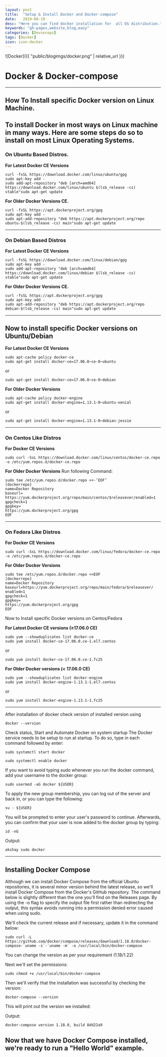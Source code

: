 ```yaml
---
layout: post
title:  "Setup & Install Docker and Docker-compose"
date:   2019-08-19
desc: "Here you can find docker installation for  all OS distribution."
keywords: "gh-pages,website,blog,easy"
categories: [Devsecops]
tags: [Docker]
icon: icon-docker
---
```


![Docker]({{ "public/blogimgs/docker.png" | relative_url }})


# Docker & Docker-compose

---

## How To Install specific Docker version on Linux Machine.

To install Docker in most ways on Linux machine in many ways.
Here are some steps do so to install on most Linux Operating Systems.
---

### On Ubuntu Based Distros.

**For Latest Docker CE Versions**

    curl -fsSL https://download.docker.com/linux/ubuntu/gpg 
    sudo apt-key add -
    sudo add-apt-repository "deb [arch=amd64] https://download.docker.com/linux/ubuntu $(lsb_release -cs) stable"sudo apt-get update

**For Older Docker Versions CE.**

    curl -fsSL https://apt.dockerproject.org/gpg 
    sudo apt-key add -
    sudo apt-add-repository "deb https://apt.dockerproject.org/repo ubuntu-$(lsb_release -cs) main"sudo apt-get update
---
### On Debian Based Distros

**For Latest Docker CE Versions**

    curl -fsSL https://download.docker.com/linux/debian/gpg 
    sudo apt-key add -
    sudo add-apt-repository "deb [arch=amd64] https://download.docker.com/linux/debian $(lsb_release -cs) stable"sudo apt-get update

**For Older Docker Versions CE.**

    curl -fsSL https://apt.dockerproject.org/gpg 
    sudo apt-key add -
    sudo apt-add-repository "deb https://apt.dockerproject.org/repo debian-$(lsb_release -cs) main"sudo apt-get update

---

## Now to install specific Docker versions on Ubuntu/Debian

**For Latest Docker CE Versions**

    sudo apt-cache policy docker-ce
    sudo apt-get install docker-ce=17.06.0~ce-0~ubuntu

or

    sudo apt-get install docker-ce=17.06.0~ce-0~debian

**For Older Docker Versions**

    sudo apt-cache policy docker-engine
    sudo apt-get install docker-engine=1.13.1-0~ubuntu-xenial

or

    sudo apt-get install docker-engine=1.13.1-0~debian-jessie
---

### On Centos  Like Distros

**For Docker CE Versions**

    sudo curl -SsL https://download.docker.com/linux/centos/docker-ce.repo -o /etc/yum.repos.d/docker-ce.repo

**For Older Docker Versions**
Run following Command:

    sudo tee /etc/yum.repos.d/docker.repo <<-’EOF’
    [dockerrepo]
    name=Docker Repository
    baseurl=
    https://yum.dockerproject.org/repo/main/centos/$releasever/enabled=1
    gpgcheck=1
    gpgkey=
    https://yum.dockerproject.org/gpg
    EOF
---
### On Fedora  Like Distros

**For Docker CE Versions**

    sudo curl -SsL https://download.docker.com/linux/fedora/docker-ce.repo -o /etc/yum.repos.d/docker-ce.repo

**For Older Docker Versions**

    sudo tee /etc/yum.repos.d/docker.repo <<EOF
    [dockerrepo]
    name=Docker Repository
    baseurl=https://yum.dockerproject.org/repo/main/fedora/$releasever/
    enabled=1
    gpgcheck=1
    gpgkey=
    https://yum.dockerproject.org/gpg
    EOF

Now to Install specific Docker versions on Centos/Fedora

**For Latest Docker CE versions (≥17.06.0 CE)**

    sudo yum --showduplicates list docker-ce
    sudo yum install docker-ce-17.06.0.ce-1.el7.centos

or

    sudo yum install docker-ce-17.06.0.ce-1.fc25

**For Older Docker versions (< 17.06.0 CE)**

    sudo yum --showduplicates list docker-engine
    sudo yum install docker-engine-1.13.1-1.el7.centos

or

    sudo yum install docker-engine-1.13.1-1.fc25
---
After installation of docker check version of installed version using

    docker --version

Check status, Start and Automate Docker on system startup
The Docker service needs to be setup to run at startup. To do so, type in each command followed by enter:

    sudo systemctl start docker

    sudo systemctl enable docker

If you want to avoid typing sudo whenever you run the docker command, add your username to the docker group:

    sudo usermod -aG docker ${USER}

To apply the new group membership, you can log out of the server and back in, or you can type the following:

    su - ${USER}

You will be prompted to enter your user's password to continue. Afterwards, you can confirm that your user is now added to the docker group by typing:

    id -nG
    
Output:

    akshay sudo docker

---
## Installing Docker Compose

Although we can install Docker Compose from the official Ubuntu repositories, it is several minor version behind the latest release, so we'll install Docker Compose from the Docker's GitHub repository. The command below is slightly different than the one you'll find on the Releases page. By using the -o flag to specify the output file first rather than redirecting the output, this syntax avoids running into a permission denied error caused when using sudo.

We'll check the current release and if necessary, update it in the command below:

    sudo curl -L https://github.com/docker/compose/releases/download/1.18.0/docker-compose-`uname -s`-`uname -m` -o /usr/local/bin/docker-compose

You can change the version as per your requirement (1.18/1.22)

Next we'll set the permissions:

    sudo chmod +x /usr/local/bin/docker-compose

Then we'll verify that the installation was successful by checking the version:

    docker-compose --version

This will print out the version we installed:

Output:

    docker-compose version 1.18.0, build 8dd22a9

Now that we have Docker Compose installed, we're ready to run a "Hello World" example.
---